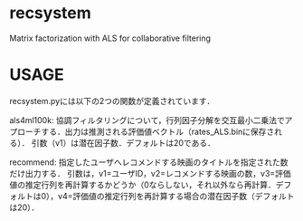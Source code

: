 # recsystem
Matrix factorization with ALS for collaborative filtering

# USAGE
recsystem.pyには以下の2つの関数が定義されています．

als4ml100k:
協調フィルタリングについて，行列因子分解を交互最小二乗法でアプローチする．出力は推測される評価値ベクトル（rates_ALS.binに保存される）．
引数（v1）は潜在因子数．デフォルトは20である．

recommend: 
指定したユーザへレコメンドする映画のタイトルを指定された数だけ出力する．
引数は，v1=ユーザID，v2=レコメンドする映画の数，v3=評価値の推定行列を再計算するかどうか（0ならしない，それ以外なら再計算．デフォルトは0），v4=評価値の推定行列を再計算する場合の潜在因子数（デフォルトは20）．
